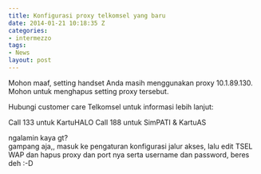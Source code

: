 ```yaml
---
title: Konfigurasi proxy telkomsel yang baru
date: 2014-01-21 10:18:35 Z
categories:
- intermezzo
tags:
- News
layout: post
---
```


<p>Mohon maaf, setting handset Anda masih menggunakan proxy 10.1.89.130. Mohon untuk menghapus setting proxy tersebut.</p>
<p>Hubungi customer care Telkomsel untuk informasi lebih lanjut:</p>
<p>Call 133 untuk KartuHALO Call 188 untuk SimPATI &amp; KartuAS</p>
<p>ngalamin kaya gt?<br>
gampang aja,, masuk ke pengaturan konfigurasi jalur akses, lalu edit TSEL WAP dan hapus proxy dan port nya serta username dan password, beres deh :-D</p>
